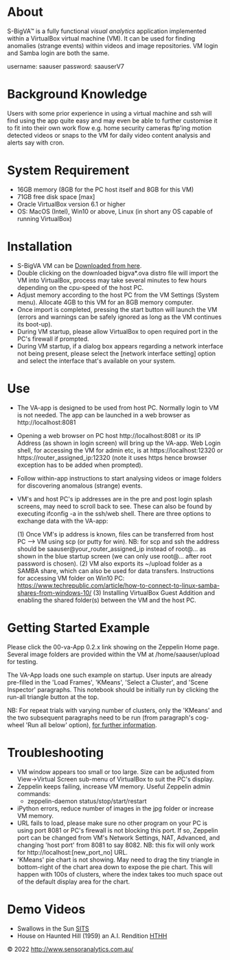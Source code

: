About
=====
S-BigVA™ is a fully functional *visual analytics* application implemented within a VirtualBox virtual machine (VM). It can be used for finding anomalies (strange events) within videos and image repositories. VM login and Samba login are both the same. 
<p>username: saauser password: saauserV7 

Background Knowledge
====================
Users with some prior experience in using a virtual machine and ssh will find using the app quite easy and may even be able to further customise it to fit into their own work flow e.g. home security cameras ftp'ing motion detected videos or snaps to the VM for daily video content analysis and alerts say with cron.

System Requirement
==================
- 16GB memory (8GB for the PC host itself and 8GB for this VM)
- 71GB free disk space [max]
- Oracle VirtualBox version 6.1 or higher
- OS: MacOS (Intel), Win10 or above, Linux (in short any OS capable of running VirtualBox)

Installation
============
[Downloaded from here]: http://www.sensoranalytics.com.au/assets/html/va-download.html
- S-BigVA VM can be [Downloaded from here].
- Double clicking on the downloaded bigva*.ova distro file will import the VM into VirtualBox, process may take several minutes to few hours depending on the cpu-speed of the host PC. 
- Adjust memory according to the host PC from the VM Settings (System menu). Allocate 4GB to this VM for an 8GB memory computer.
- Once import is completed, pressing the start button will launch the VM (errors and warnings can be safely ignored as long as the VM continues its boot-up).
- During VM startup, please allow VirtualBox to open required port in the PC's firewall if prompted.
- During VM startup, if a dialog box appears regarding a network interface not being present, please select the [network interface setting] option and select the interface that's available on your system.

Use
===
- The VA-app is designed to be used from host PC. Normally login to VM is not needed. The app can be launched in a web browser as http://localhost:8081 
- Opening a web browser on PC host http://localhost:8081 or its IP Address (as shown in login screen) will bring up the VA-app. Web Login shell, for accessing the VM for admin etc, is at https://localhost:12320 or https://router_assigned_ip:12320 (note it uses https hence browser exception has to be added when prompted).

- Follow within-app instructions to start analysing videos or image folders for discovering anomalous (strange) events.

- VM's and host PC's ip addresses are in the pre and post login splash screens, may need to scroll back to see. These can also be found by executing ifconfig -a in the ssh/web shell. There are three options to exchange data with the VA-app:

	(1) Once VM's ip address is known, files can be transferred from host PC --> VM using scp (or putty for win). NB: for scp and ssh the address should be saauser@your_router_assigned_ip instead of root@... as shown in the blue startup screen (we can only use root@... after root password is chosen).
	(2) VM also exports its ~/upload folder as a SAMBA share, which can also be used for data transfers.
Instructions for accessing VM folder on Win10 PC: https://www.techrepublic.com/article/how-to-connect-to-linux-samba-shares-from-windows-10/
	(3) Installing VirtualBox Guest Addition and enabling the shared folder(s) between the VM and the host PC.


Getting Started Example
=======================
Please click the 00-va-App 0.2.x link showing on the Zeppelin Home page. Several image folders are provided within the VM at /home/saauser/upload for testing. 

The VA-App loads one such example on startup. User inputs are already pre-filled in the 'Load Frames', 'KMeans', 'Select a Cluster', and 'Scene Inspector' paragraphs. This notebook should be initially run by clicking the run-all triangle button at the top. 

NB: For repeat trials with varying number of clusters, only the 'KMeans' and the two subsequent paragraphs need to be run (from paragraph's cog-wheel 'Run all below' option), [for further information].
							
[for further information]: http://sensoranalytics.com.au/#_va

Troubleshooting
===============
- VM window appears too small or too large. Size can be adjusted from View->Virtual Screen sub-menu of VirtualBox to suit the PC's display.
- Zeppelin keeps failing, increase VM memory. Useful Zeppelin admin commands:
	- zeppelin-daemon status/stop/start/restart
- iPython errors, reduce number of images in the jpg folder or increase VM memory.
- URL fails to load, please make sure no other program on your PC is using port 8081 or PC's firewall is not blocking this port. If so,  Zeppelin port can be changed from VM's Network Settings, NAT, Advanced, and changing 'host port' from 8081 to say 8082. NB: this fix will only work for http://localhost:[new_port_no] URL.
- 'KMeans' pie chart is not showing. May need to drag the tiny triangle in bottom-right of the chart area down to expose the pie chart. This will happen with 100s of clusters, where the index takes too much space out of the default display area for the chart. 

Demo Videos
===========
[SITS]: https://youtu.be/Kfcy5US43cI
[HTHH]: https://youtu.be/YRoUk5oB1qo
- Swallows in the Sun [SITS]
- House on Haunted Hill (1959) an A.I. Rendition [HTHH]


© 2022 http://www.sensoranalytics.com.au/
